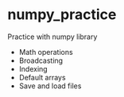 # numpy_practice

Practice with numpy library

- Math operations
- Broadcasting
- Indexing
- Default arrays
- Save and load files
